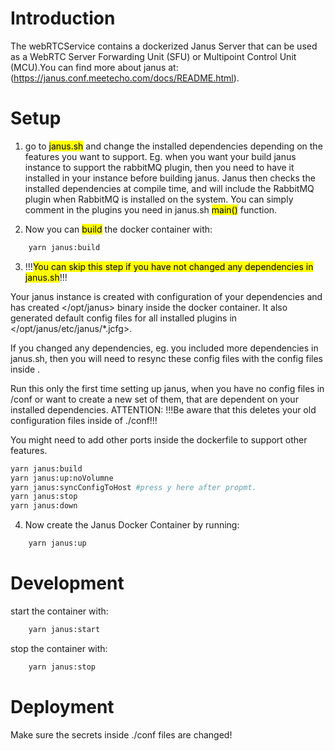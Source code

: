 # Introduction

The webRTCService contains a dockerized Janus Server that can be used as a WebRTC Server Forwarding Unit (SFU) or Multipoint Control Unit (MCU).You can find more about janus at: (https://janus.conf.meetecho.com/docs/README.html).

# Setup

1. go to <mark>janus.sh</mark> and change the installed dependencies depending on the features you want to support. Eg. when you want your build janus instance to support the rabbitMQ plugin, then you need to have it installed in your instance before building janus. Janus then checks the installed dependencies at compile time, and will include the RabbitMQ plugin when RabbitMQ is installed on the system. You can simply comment in the plugins you need in janus.sh <mark>main()</mark> function.

2. Now you can <mark>build</mark> the docker container with:
```bash
    yarn janus:build
```

3. !!!<mark>You can skip this step if you have not changed any dependencies in janus.sh</mark>!!! 

Your janus instance is created with configuration of your dependencies and has created </opt/janus> binary inside the docker container. It also generated default
config files for all installed plugins in </opt/janus/etc/janus/*.jcfg>. 

If you changed any dependencies, eg. you included more dependencies in janus.sh, then you will need to resync these <jcfg> config files with the config files inside </conf>.

Run this only the first time setting up janus, when you have no config files in /conf or want to create a new set of them, that are dependent on
your installed dependencies. ATTENTION: !!!Be aware that this deletes your old configuration files inside of ./conf!!!

You might need to add other ports inside the dockerfile to support other features.
```bash
yarn janus:build
yarn janus:up:noVolumne
yarn janus:syncConfigToHost #press y here after propmt.
yarn janus:stop
yarn janus:down
```

4. Now create the Janus Docker Container by running:
```bash
    yarn janus:up
```

# Development
start the container with:
```bash
    yarn janus:start
```
stop the container with:
```bash
    yarn janus:stop
```


# Deployment
Make sure the secrets inside ./conf files are changed!